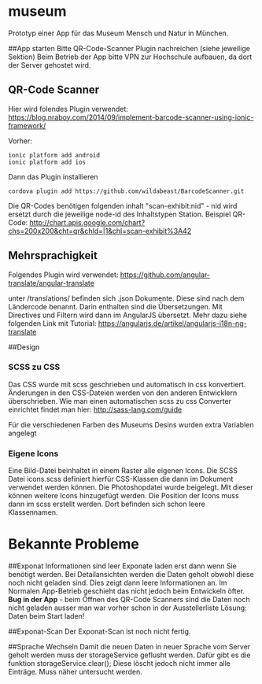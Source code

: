 # museum
Prototyp einer App für das Museum Mensch und Natur in München.

##App starten
Bitte QR-Code-Scanner Plugin nachreichen (siehe jeweilige Sektion)
Beim Betrieb der App bitte VPN zur Hochschule aufbauen, da dort der Server gehostet wird.

## QR-Code Scanner
Hier wird folendes Plugin verwendet:
https://blog.nraboy.com/2014/09/implement-barcode-scanner-using-ionic-framework/

Vorher:
```
ionic platform add android
ionic platform add ios
```

Dann das Plugin installieren
```
cordova plugin add https://github.com/wildabeast/BarcodeScanner.git
```

Die QR-Codes benötigen folgenden inhalt "scan-exhibit:nid" - nid wird ersetzt durch die jeweilige node-id des Inhaltstypen Station.
Beispiel QR-Code: http://chart.apis.google.com/chart?chs=200x200&cht=qr&chld=|1&chl=scan-exhibit%3A42

## Mehrsprachigkeit
Folgendes Plugin wird verwendet:
https://github.com/angular-translate/angular-translate

unter /translations/ befinden sich .json Dokumente. Diese sind nach dem Ländercode benannt. Darin enthalten sind die Übersetzungen.
Mit Directives und Filtern wird dann im AngularJS übersetzt. Mehr dazu siehe folgenden Link mit Tutorial:
https://angularjs.de/artikel/angularjs-i18n-ng-translate

##Design
### SCSS zu CSS
Das CSS wurde mit scss geschrieben und automatisch in css konvertiert.
Änderungen in den CSS-Dateien werden von den anderen Entwicklern überschrieben.
Wie man einen automatischen scss zu css Converter einrichtet findet man hier: http://sass-lang.com/guide

Für die verschiedenen Farben des Museums Desins wurden extra Variablen angelegt

### Eigene Icons
Eine Bild-Datei beinhaltet in einem Raster alle eigenen Icons.
Die SCSS Datei icons.scss definiert hierfür CSS-Klassen die dann im Dokument verwendet werden können.
Die Photoshopdatei wurde beigelegt. Mit dieser können weitere Icons hinzugefügt werden.
Die Position der Icons muss dann im scss erstellt werden. Dort befinden sich schon leere Klassennamen.


# Bekannte Probleme
##Exponat Informationen sind leer
Exponate laden erst dann wenn Sie benötigt werden. Bei Detailansichten werden die Daten geholt obwohl 
diese noch nicht geladen sind. Dies zeigt dann leere Informationen an. Im Normalen App-Betrieb geschieht das nicht jedoch
beim Entwickeln öfter.
**Bug in der App** - beim Öffnen des QR-Code Scanners sind die Daten noch nicht geladen ausser man war vorher schon in der Ausstellerliste
Lösung: Daten beim Start laden!

##Exponat-Scan
Der Exponat-Scan ist noch nicht fertig.

##Sprache Wechseln
Damit die neuen Daten in neuer Sprache vom Server geholt werden muss der storageService geflusht werden.
Dafür gibt es die funktion storageService.clear(); Diese löscht jedoch nicht immer alle Einträge.
Muss näher untersucht werden.


